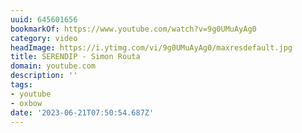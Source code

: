 ```yaml
---
uuid: 645601656
bookmarkOf: https://www.youtube.com/watch?v=9g0UMuAyAg0
category: video
headImage: https://i.ytimg.com/vi/9g0UMuAyAg0/maxresdefault.jpg
title: SERENDIP - Simon Routa
domain: youtube.com
description: ''
tags:
- youtube
- oxbow
date: '2023-06-21T07:50:54.687Z'
---
```



